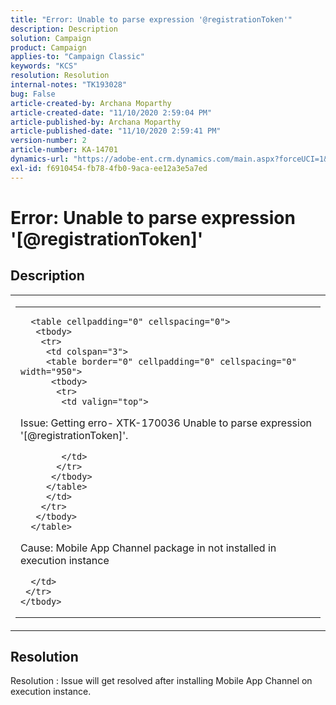 ```yaml
---
title: "Error: Unable to parse expression '@registrationToken'"
description: Description
solution: Campaign
product: Campaign
applies-to: "Campaign Classic"
keywords: "KCS"
resolution: Resolution
internal-notes: "TK193028"
bug: False
article-created-by: Archana Moparthy
article-created-date: "11/10/2020 2:59:04 PM"
article-published-by: Archana Moparthy
article-published-date: "11/10/2020 2:59:41 PM"
version-number: 2
article-number: KA-14701
dynamics-url: "https://adobe-ent.crm.dynamics.com/main.aspx?forceUCI=1&pagetype=entityrecord&etn=knowledgearticle&id=6c454640-6523-eb11-a813-00224809820c"
exl-id: f6910454-fb78-4fb0-9aca-ee12a3e5a7ed
---
```

# Error:  Unable to parse expression '[@registrationToken]'

## Description


<table cellpadding="0" cellspacing="0">
 <tbody>
  <tr>
   <td colspan="3">
   <table border="0" cellpadding="0" cellspacing="0" width="950">
    <tbody>
     <tr>
      <td valign="top">
      
      <table cellpadding="0" cellspacing="0">
       <tbody>
        <tr>
         <td colspan="3">
         <table border="0" cellpadding="0" cellspacing="0" width="950">
          <tbody>
           <tr>
            <td valign="top">
            

Issue: Getting erro- XTK-170036 Unable to parse expression '[@registrationToken]'.

            </td>
           </tr>
          </tbody>
         </table>
         </td>
        </tr>
       </tbody>
      </table>
      

      

Cause: Mobile App Channel package in not installed in execution instance

      </td>
     </tr>
    </tbody>
   </table>
   </td>
  </tr>
 </tbody>
</table>





## Resolution

Resolution : Issue will get resolved after installing Mobile App Channel on execution instance.
